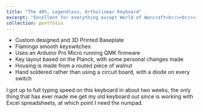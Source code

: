 ```yaml
---
title: "The 40%, Legendless, Ortholinear Keyboard"
excerpt: "Excellent for everything except World of Warcraft<br/><br/><img src='/images/500x300.png'>"
collection: portfolio
---
```


*	Custom designed and 3D Printed Baseplate
*	Flamingo smooth keyswitches
*	Uses an Arduino Pro Micro running QMK firmware
*	Key layout based on the Planck, with some personal changes made
*	Housing is made from a routed piece of walnut
*	Hand soldered rather than using a circuit board, with a diode on every switch

I got up to full typing speed on this keyboard in about two weeks, the only thing that has ever made me get my old keyboard out since is working with Excel spreadsheets, at which point I need the numpad.  

